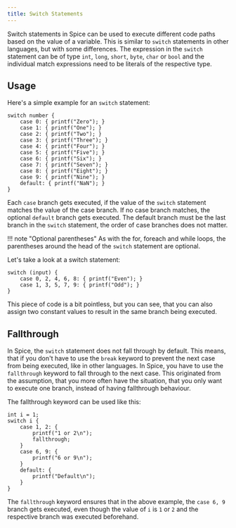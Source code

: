 ```yaml
---
title: Switch Statements
---
```


Switch statements in Spice can be used to execute different code paths based on the value of a variable. This is similar to
`switch` statements in other languages, but with some differences. The expression in the `switch` statement can be of type `int`,
`long`, `short`, `byte`, `char` or `bool` and the individual match expressions need to be literals of the respective type.

## Usage

Here's a simple example for an `switch` statement:
```spice
switch number {
    case 0: { printf("Zero"); }
    case 1: { printf("One"); }
    case 2: { printf("Two"); }
    case 3: { printf("Three"); }
    case 4: { printf("Four"); }
    case 5: { printf("Five"); }
    case 6: { printf("Six"); }
    case 7: { printf("Seven"); }
    case 8: { printf("Eight"); }
    case 9: { printf("Nine"); }
    default: { printf("NaN"); }
}
```
Each `case` branch gets executed, if the value of the `switch` statement matches the value of the case branch. If no case branch
matches, the optional `default` branch gets executed. The default branch must be the last branch in the `switch` statement, the
order of case branches does not matter.

!!! note "Optional parentheses"
As with the for, foreach and while loops, the parentheses around the head of the `switch` statement are optional.

Let's take a look at a switch statement:
```spice
switch (input) {
    case 0, 2, 4, 6, 8: { printf("Even"); }
    case 1, 3, 5, 7, 9: { printf("Odd"); }
}
```
This piece of code is a bit pointless, but you can see, that you can also assign two constant values to result in the same branch
being executed.

## Fallthrough

In Spice, the `switch` statement does not fall through by default. This means, that if you don't have to use the `break` keyword
to prevent the next case from being executed, like in other languages. In Spice, you have to use the `fallthrough` keyword to
fall through to the next case. This originated from the assumption, that you more often have the situation, that you only want to
execute one branch, instead of having fallthrough behaviour.

The fallthrough keyword can be used like this:
```spice
int i = 1;
switch i {
    case 1, 2: {
        printf("1 or 2\n");
        fallthrough;
    }
    case 6, 9: {
        printf("6 or 9\n");
    }
    default: {
        printf("Default\n");
    }
}
```
The `fallthrough` keyword ensures that in the above example, the `case 6, 9` branch gets executed, even though the value of `i`
is `1` or `2` and the respective branch was executed beforehand.
